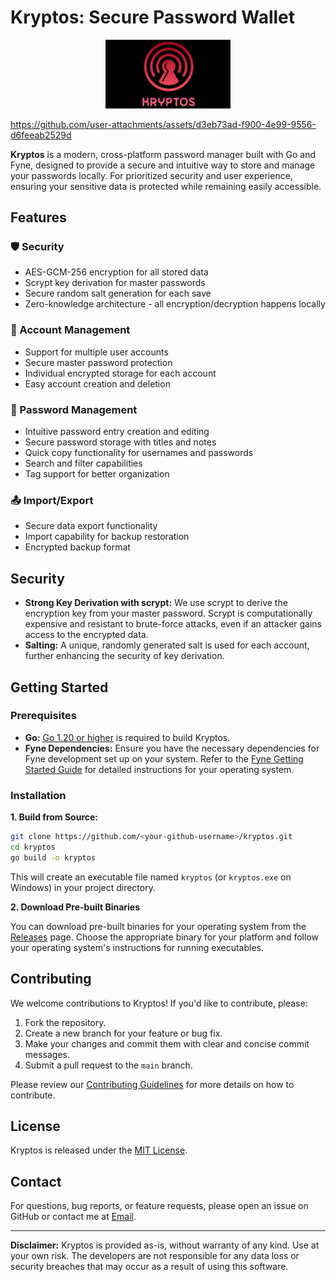 # Kryptos: Secure Password Wallet

<p align="center">
  <img src="logo.png" alt="Kryptos Logo" width="200">
</p>



https://github.com/user-attachments/assets/d3eb73ad-f900-4e99-9556-d6feeab2529d



**Kryptos** is a modern, cross-platform password manager built with Go and Fyne, designed to provide a secure and intuitive way to store and manage your passwords locally. For prioritized security and user experience, ensuring your sensitive data is protected while remaining easily accessible. 

## Features

### 🛡️ Security
- AES-GCM-256 encryption for all stored data
- Scrypt key derivation for master passwords
- Secure random salt generation for each save
- Zero-knowledge architecture - all encryption/decryption happens locally

### 👤 Account Management
- Support for multiple user accounts
- Secure master password protection
- Individual encrypted storage for each account
- Easy account creation and deletion

### 🎯 Password Management
- Intuitive password entry creation and editing
- Secure password storage with titles and notes
- Quick copy functionality for usernames and passwords
- Search and filter capabilities
- Tag support for better organization

### 📤 Import/Export
- Secure data export functionality
- Import capability for backup restoration
- Encrypted backup format

## Security 
* **Strong Key Derivation with scrypt:** We use scrypt to derive the encryption key from your master password. Scrypt is computationally expensive and resistant to brute-force attacks, even if an attacker gains access to the encrypted data.
* **Salting:**  A unique, randomly generated salt is used for each account, further enhancing the security of key derivation.


## Getting Started

### Prerequisites

* **Go:** [Go 1.20 or higher](https://go.dev/dl/) is required to build Kryptos.
* **Fyne Dependencies:** Ensure you have the necessary dependencies for Fyne development set up on your system. Refer to the [Fyne Getting Started Guide](https://developer.fyne.io/started/) for detailed instructions for your operating system.

### Installation

**1. Build from Source:**

```bash
git clone https://github.com/<your-github-username>/kryptos.git
cd kryptos
go build -o kryptos
```

This will create an executable file named `kryptos` (or `kryptos.exe` on Windows) in your project directory.

**2. Download Pre-built Binaries**

You can download pre-built binaries for your operating system from the [Releases]([https://github.com]) page. Choose the appropriate binary for your platform and follow your operating system's instructions for running executables.

## Contributing

We welcome contributions to Kryptos! If you'd like to contribute, please:

1. Fork the repository.
2. Create a new branch for your feature or bug fix.
3. Make your changes and commit them with clear and concise commit messages.
4. Submit a pull request to the `main` branch.

Please review our [Contributing Guidelines](CONTRIBUTING.md) for more details on how to contribute.

## License

Kryptos is released under the [MIT License](LICENSE). 

## Contact

For questions, bug reports, or feature requests, please open an issue on GitHub or contact me at [Email](mailto:jeninsutradhar@gmail.com).

---

**Disclaimer:** Kryptos is provided as-is, without warranty of any kind. Use at your own risk. The developers are not responsible for any data loss or security breaches that may occur as a result of using this software.
